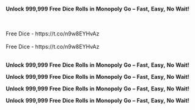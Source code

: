 <strong>Unlock</strong> <strong>999,999</strong> <strong>Free</strong> <strong>Dice</strong> <strong>Rolls</strong> <strong>in</strong> <strong>Monopoly</strong> <strong>Go</strong> <strong>–</strong> <strong>Fast,</strong> <strong>Easy,</strong> <strong>No</strong> <strong>Wait!</strong>

<br>
<br>Free Dice - https://t.co/n9w8EYHvAz
<br>
<br>Free Dice - https://t.co/n9w8EYHvAz
<br>
<br>

<strong>Unlock</strong> <strong>999,999</strong> <strong>Free</strong> <strong>Dice</strong> <strong>Rolls</strong> <strong>in</strong> <strong>Monopoly</strong> <strong>Go</strong> <strong>–</strong> <strong>Fast,</strong> <strong>Easy,</strong> <strong>No</strong> <strong>Wait!</strong>

<strong>Unlock</strong> <strong>999,999</strong> <strong>Free</strong> <strong>Dice</strong> <strong>Rolls</strong> <strong>in</strong> <strong>Monopoly</strong> <strong>Go</strong> <strong>–</strong> <strong>Fast,</strong> <strong>Easy,</strong> <strong>No</strong> <strong>Wait!</strong>

<strong>Unlock</strong> <strong>999,999</strong> <strong>Free</strong> <strong>Dice</strong> <strong>Rolls</strong> <strong>in</strong> <strong>Monopoly</strong> <strong>Go</strong> <strong>–</strong> <strong>Fast,</strong> <strong>Easy,</strong> <strong>No</strong> <strong>Wait!</strong>

<strong>Unlock</strong> <strong>999,999</strong> <strong>Free</strong> <strong>Dice</strong> <strong>Rolls</strong> <strong>in</strong> <strong>Monopoly</strong> <strong>Go</strong> <strong>–</strong> <strong>Fast,</strong> <strong>Easy,</strong> <strong>No</strong> <strong>Wait!</strong>

